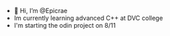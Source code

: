 - 👋 Hi, I’m @Epicrae
- Im currently learning advanced C++ at DVC college 
- I'm starting the odin project on 8/11
